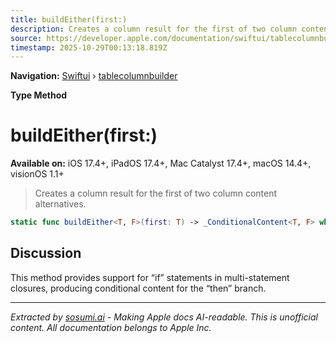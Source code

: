 ```yaml
---
title: buildEither(first:)
description: Creates a column result for the first of two column content alternatives.
source: https://developer.apple.com/documentation/swiftui/tablecolumnbuilder/buildeither(first:)
timestamp: 2025-10-29T00:13:18.819Z
---
```


**Navigation:** [Swiftui](/documentation/swiftui) › [tablecolumnbuilder](/documentation/swiftui/tablecolumnbuilder)

**Type Method**

# buildEither(first:)

**Available on:** iOS 17.4+, iPadOS 17.4+, Mac Catalyst 17.4+, macOS 14.4+, visionOS 1.1+

> Creates a column result for the first of two column content alternatives.

```swift
static func buildEither<T, F>(first: T) -> _ConditionalContent<T, F> where RowValue == T.TableRowValue, Sort == T.TableColumnSortComparator, T : TableColumnContent, F : TableColumnContent, T.TableColumnSortComparator == F.TableColumnSortComparator, T.TableRowValue == F.TableRowValue
```

## Discussion

This method provides support for “if” statements in multi-statement closures, producing conditional content for the “then” branch.

---

*Extracted by [sosumi.ai](https://sosumi.ai) - Making Apple docs AI-readable.*
*This is unofficial content. All documentation belongs to Apple Inc.*

